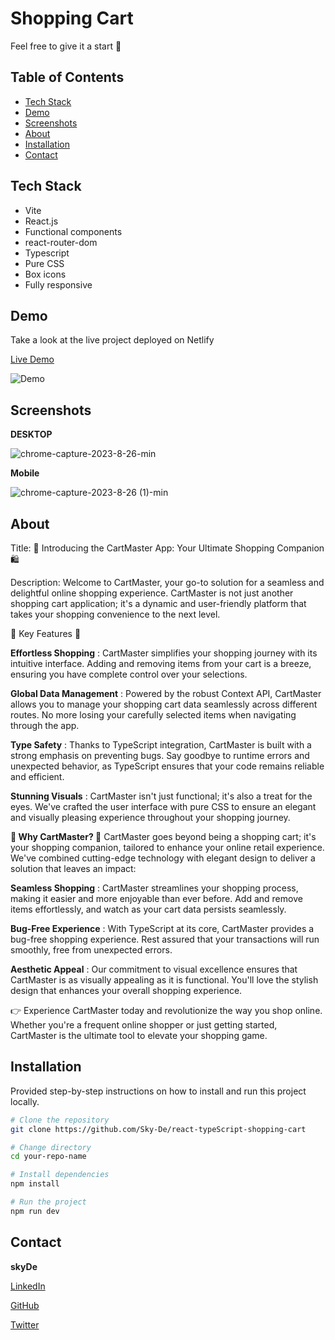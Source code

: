 # Shopping Cart

Feel free to give it a start 🌟

## Table of Contents

- [Tech Stack](#tech-stack)
- [Demo](#demo)
- [Screenshots](#screenshots)
- [About](#about)
- [Installation](#installation)
- [Contact](#contact)


## Tech Stack
- Vite
- React.js
- Functional components
- react-router-dom
- Typescript
- Pure CSS
- Box icons
- Fully responsive

## Demo

Take a look at the live project deployed on Netlify

[Live Demo](https://shopping-cart-typescript-skyde.netlify.app)

![Demo](demo.gif)

## Screenshots

**DESKTOP**

![chrome-capture-2023-8-26-min](https://github.com/Sky-De/react-typeScript-shopping-cart/assets/79264045/6a878390-a4cb-41aa-ab6e-f5c58a6eeb31)


**Mobile**

![chrome-capture-2023-8-26 (1)-min](https://github.com/Sky-De/react-typeScript-shopping-cart/assets/79264045/c0716e44-d730-46af-8176-3ea0a6af6d62)


## About

Title: 🛒 Introducing the CartMaster App: Your Ultimate Shopping Companion 🛍️

Description:
Welcome to CartMaster, your go-to solution for a seamless and delightful online shopping experience. CartMaster is not just another shopping cart application; it's a dynamic and user-friendly platform that takes your shopping convenience to the next level.

🌟 Key Features 🌟

**Effortless Shopping** : CartMaster simplifies your shopping journey with its intuitive interface. Adding and removing items from your cart is a breeze, ensuring you have complete control over your selections.

**Global Data Management** : Powered by the robust Context API, CartMaster allows you to manage your shopping cart data seamlessly across different routes. No more losing your carefully selected items when navigating through the app.

**Type Safety** : Thanks to TypeScript integration, CartMaster is built with a strong emphasis on preventing bugs. Say goodbye to runtime errors and unexpected behavior, as TypeScript ensures that your code remains reliable and efficient.

**Stunning Visuals** : CartMaster isn't just functional; it's also a treat for the eyes. We've crafted the user interface with pure CSS to ensure an elegant and visually pleasing experience throughout your shopping journey.

**🚀 Why CartMaster? 🚀**
CartMaster goes beyond being a shopping cart; it's your shopping companion, tailored to enhance your online retail experience. We've combined cutting-edge technology with elegant design to deliver a solution that leaves an impact:

**Seamless Shopping** : CartMaster streamlines your shopping process, making it easier and more enjoyable than ever before. Add and remove items effortlessly, and watch as your cart data persists seamlessly.

**Bug-Free Experience** : With TypeScript at its core, CartMaster provides a bug-free shopping experience. Rest assured that your transactions will run smoothly, free from unexpected errors.

**Aesthetic Appeal** : Our commitment to visual excellence ensures that CartMaster is as visually appealing as it is functional. You'll love the stylish design that enhances your overall shopping experience.

👉 Experience CartMaster today and revolutionize the way you shop online. Whether you're a frequent online shopper or just getting started, CartMaster is the ultimate tool to elevate your shopping game.



## Installation

Provided step-by-step instructions on how to install and run this project locally.

```bash
# Clone the repository
git clone https://github.com/Sky-De/react-typeScript-shopping-cart

# Change directory
cd your-repo-name

# Install dependencies
npm install

# Run the project
npm run dev
```


## Contact

**skyDe**

[LinkedIn](https://www.linkedin.com/in/sky-de-763248228)

[GitHub](https://github.com/Sky-De)

[Twitter](https://twitter.com/SkyDe1991?t=b2SJxGA4wmHwwgxDUUtE8Q&s=09)

